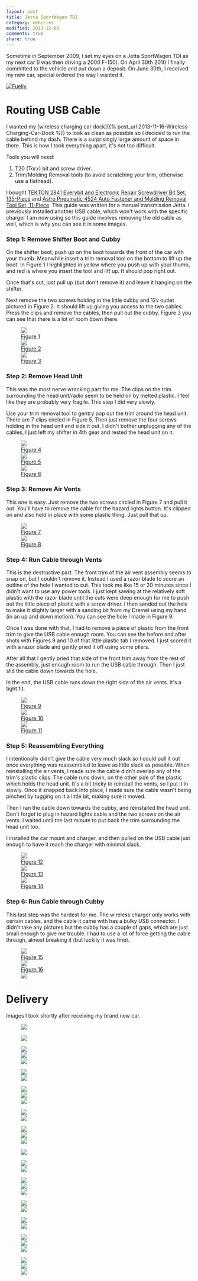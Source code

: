 ```yaml
---
layout: post
title: Jetta SportWagen TDI
category: vehicles
modified: 2013-12-08
comments: true
share: true
---
```


Sometime in September 2009, I set my eyes on a Jetta SportWagen TDI as my next car (I was then driving a 2000 F-150).
On April 30th 2010 I finally committed to the vehicle and put down a deposit. On June 30th, I received my new car,
special ordered the way I wanted it.

[![Fuelly](http://mefi.us/images/fuelly/sig-us/46669.png)](http://www.fuelly.com/driver/Robpol86/jetta)

# Routing USB Cable

I wanted my [wireless charging car dock]({% post_url 2013-11-16-Wireless-Charging-Car-Dock %}) to look as clean as
possible so I decided to run the cable behind my dash. There is a surprisingly large amount of space in there. This is
how I took everything apart, it's not too difficult.

Tools you will need:

1. T20 (Torx) bit and screw driver.
2. Trim/Molding Removal tools (to avoid scratching your trim, otherwise use a flathead).

I bought [TEKTON 2841 Everybit and Electronic Repair Screwdriver Bit Set,
135-Piece](http://www.amazon.com/gp/product/B008HYVG6I) and [Astro Pneumatic 4524 Auto Fastener and Molding Removal
Tool Set, 11-Piece](http://www.amazon.com/gp/product/B005NMCE04). This guide was written for a manual transmission
Jetta. I previously installed another USB cable, which won't work with the specific charger I am now using so this
guide involves removing the old cable as well, which is why you can see it in some images.

### Step 1: Remove Shifter Boot and Cubby

On the shifter boot, push up on the boot towards the front of the car with your thumb. Meanwhile insert a trim removal
tool on the bottom to lift up the boot. In Figure 1 I highlighted in yellow where you push up with your thumb, and red
is where you insert the tool and lift up. It should pop right out.

Once that's out, just pull up (but don't remove it) and leave it hanging on the shifter.

Next remove the two screws holding in the little cubby and 12v outlet pictured in Figure 2. It should lift up giving you
access to the two cables. Press the clips and remove the cables, then pull out the cubby. Figure 3 you can see that
there is a lot of room down there.

<figure class="third">
    <!-- qi_attempt4_3.jpg -->
    <a href="http://imgur.com/NWCmESI"><div class="annotparent"><img src="http://i.imgur.com/NWCmESIm.jpg">
        <div class="annotation shadow-inverted" style="left:2%;top:2%">Figure 1</div>
    </div></a>
    <!-- qi_attempt4_4.jpg -->
    <a href="http://imgur.com/nbwMYCw"><div class="annotparent"><img src="http://i.imgur.com/nbwMYCwm.jpg">
        <div class="annotation shadow-inverted" style="left:2%;top:2%">Figure 2</div>
    </div></a>
    <!-- qi_attempt4_5.jpg -->
    <a href="http://imgur.com/k41ZdxS"><div class="annotparent"><img src="http://i.imgur.com/k41ZdxSm.jpg">
        <div class="annotation shadow-inverted" style="left:2%;top:2%">Figure 3</div>
    </div></a>
    <figcaption></figcaption>
</figure>

### Step 2: Remove Head Unit

This was the most nerve wracking part for me. The clips on the trim surrounding the head unit/radio seem to be held on by
melted plastic. I feel like they are probably very fragile. This step I did very slowly.

Use your trim removal tool to gentry pop out the trim around the head unit. There are 7 clips circled in Figure 5. Then
just remove the four screws holding in the head unit and side it out. I didn't bother unplugging any of the cables, I
just left my shifter in 4th gear and rested the head unit on it.

<figure class="third">
    <!-- qi_attempt4_6.jpg -->
    <a href="http://imgur.com/RjFyVQp"><div class="annotparent"><img src="http://i.imgur.com/RjFyVQpm.jpg">
        <div class="annotation shadow-inverted" style="left:2%;top:2%">Figure 4</div>
    </div></a>
    <!-- qi_attempt4_7.jpg -->
    <a href="http://imgur.com/PJJv47m"><div class="annotparent"><img src="http://i.imgur.com/PJJv47mm.jpg">
        <div class="annotation shadow-inverted" style="left:2%;top:2%">Figure 5</div>
    </div></a>
    <!-- qi_attempt4_8.jpg -->
    <a href="http://imgur.com/ZxgLd1i"><div class="annotparent"><img src="http://i.imgur.com/ZxgLd1im.jpg">
        <div class="annotation shadow-inverted" style="left:2%;top:2%">Figure 6</div>
    </div></a>
    <figcaption></figcaption>
</figure>

### Step 3: Remove Air Vents

This one is easy. Just remove the two screws circled in Figure 7 and pull it out. You'll have to remove the cable for
the hazard lights button. It's clipped on and also held in place with some plastic thing. Just pull that up.

<figure class="half">
    <!-- qi_attempt4_9.jpg -->
    <a href="http://imgur.com/Ww02qMK"><div class="annotparent"><img src="http://i.imgur.com/Ww02qMKm.jpg">
        <div class="annotation shadow-inverted" style="left:2%;top:2%">Figure 7</div>
    </div></a>
    <!-- qi_attempt4_10.jpg -->
    <a href="http://imgur.com/jX1kQG4"><div class="annotparent"><img src="http://i.imgur.com/jX1kQG4m.jpg">
        <div class="annotation shadow-inverted" style="left:2%;top:2%">Figure 8</div>
    </div></a>
    <figcaption></figcaption>
</figure>

### Step 4: Run Cable through Vents

This is the destructive part. The front trim of the air vent assembly seems to snap on, but I couldn't remove it.
Instead I used a razor blade to score an outline of the hole I wanted to cut. This took me like 15 or 20 minutes since
I didn't want to use any power tools. I just kept sawing at the relatively soft plastic with the razor blade until the
cuts were deep enough for me to push out the little piece of plastic with a screw driver. I then sanded out the hole to
make it slightly larger with a sanding bit from my Dremel using my hand (in an up and down motion). You can see the
hole I made in Figure 9.

Once I was done with that, I had to remove a piece of plastic from the front trim to give the USB cable enough room.
You can see the before and after shots with Figures 9 and 10 of that little plastic tab I removed. I just scored it
with a razor blade and gently pried it off using some pliers.

After all that I gently pried that side of the front trim away from the rest of the assembly, just enough room to run
the USB cable through. Then I just slid the cable down towards the hole.

In the end, the USB cable runs down the right side of the air vents. It's a tight fit.

<figure class="third">
    <!-- qi_attempt4_11.jpg -->
    <a href="http://imgur.com/oEIw1kS"><div class="annotparent"><img src="http://i.imgur.com/oEIw1kSm.jpg">
        <div class="annotation shadow-inverted" style="left:2%;top:2%">Figure 9</div>
    </div></a>
    <!-- qi_attempt4_12.jpg -->
    <a href="http://imgur.com/lwmxAvc"><div class="annotparent"><img src="http://i.imgur.com/lwmxAvcm.jpg">
        <div class="annotation shadow-inverted" style="left:2%;top:2%">Figure 10</div>
    </div></a>
    <!-- qi_attempt4_13.jpg -->
    <a href="http://imgur.com/7O0EUpU"><div class="annotparent"><img src="http://i.imgur.com/7O0EUpUm.jpg">
        <div class="annotation shadow-inverted" style="left:2%;top:2%">Figure 11</div>
    </div></a>
    <figcaption></figcaption>
</figure>

### Step 5: Reassembling Everything

I intentionally didn't give the cable very much slack so I could pull it out once everything was reassembled to leave
as little slack as possible. When reinstalling the air vents, I made sure the cable didn't overlap any of the trim's
plastic clips. The cable runs down, on the other side of the plastic which holds the head unit. It's a bit tricky to
reinstall the vents, so I put it in slowly. Once it snapped back into place, I made sure the cable wasn't being pinched
by tugging on it a little bit, making sure it moved.

Then I ran the cable down towards the cubby, and reinstalled the head unit. Don't forget to plug in hazard lights cable
and the two screws on the air vents. I waited until the last minute to put back the trim surrounding the head unit too.

I installed the car mount and charger, and then pulled on the USB cable just enough to have it reach the charger with
minimal slack.

<figure class="third">
    <!-- qi_attempt4_14.jpg -->
    <a href="http://imgur.com/wzcOYuQ"><div class="annotparent"><img src="http://i.imgur.com/wzcOYuQm.jpg">
        <div class="annotation shadow-inverted" style="left:2%;top:2%">Figure 12</div>
    </div></a>
    <!-- qi_attempt4_15.jpg -->
    <a href="http://imgur.com/2CMNydn"><div class="annotparent"><img src="http://i.imgur.com/2CMNydnm.jpg">
        <div class="annotation shadow-inverted" style="left:2%;top:2%">Figure 13</div>
    </div></a>
    <!-- qi_attempt4_16.jpg -->
    <a href="http://imgur.com/nd3whf1"><div class="annotparent"><img src="http://i.imgur.com/nd3whf1m.jpg">
        <div class="annotation shadow-inverted" style="left:2%;top:2%">Figure 14</div>
    </div></a>
    <figcaption></figcaption>
</figure>

### Step 6: Run Cable through Cubby

This last step was the hardest for me. The wireless charger only works with certain cables, and the cable it came with
has a bulky USB connector. I didn't take any pictures but the cubby has a couple of gaps, which are just small enough
to give me trouble. I had to use a lot of force getting the cable through, almost breaking it (but luckily it was
fine).

<figure class="third">
    <!-- qi_attempt4_17.jpg -->
    <a href="http://imgur.com/55krwnA"><div class="annotparent"><img src="http://i.imgur.com/55krwnAm.jpg">
        <div class="annotation shadow-inverted" style="left:2%;top:2%">Figure 15</div>
    </div></a>
    <!-- qi_attempt4_18.jpg -->
    <a href="http://imgur.com/7lHFKUv"><div class="annotparent"><img src="http://i.imgur.com/7lHFKUvm.jpg">
        <div class="annotation shadow-inverted" style="left:2%;top:2%">Figure 16</div>
    </div></a>
    <!-- execution4.gif -->
    <a href="http://imgur.com/7WTPx0v"><div class="annotparent"><img src="http://i.imgur.com/7WTPx0v.gif">
    </div></a>
    <figcaption></figcaption>
</figure>

# Delivery

Images I took shortly after receiving my brand new car.

<figure><a href="http://imgur.com/T640Q"><div class="annotparent"><img src="http://i.imgur.com/T640Ql.jpg"></div></a></figure>

<figure><a href="http://imgur.com/vT2SN"><div class="annotparent"><img src="http://i.imgur.com/vT2SNl.jpg"></div></a></figure>

<figure class="third">
    <a href="http://imgur.com/TQ3BH"><div class="annotparent"><img src="http://i.imgur.com/TQ3BHm.jpg"></div></a>
    <a href="http://imgur.com/g3vnR"><div class="annotparent"><img src="http://i.imgur.com/g3vnRm.jpg"></div></a>
    <a href="http://imgur.com/Y2ziD"><div class="annotparent"><img src="http://i.imgur.com/Y2ziDm.jpg"></div></a>
    <figcaption></figcaption>
</figure>

<figure class="half">
    <a href="http://imgur.com/eLut3"><div class="annotparent"><img src="http://i.imgur.com/eLut3m.jpg"></div></a>
    <a href="http://imgur.com/PEDQH"><div class="annotparent"><img src="http://i.imgur.com/PEDQHm.jpg"></div></a>
    <figcaption></figcaption>
</figure>

<figure class="third">
    <a href="http://imgur.com/wtvxY"><div class="annotparent"><img src="http://i.imgur.com/wtvxYm.jpg"></div></a>
    <a href="http://imgur.com/UFZST"><div class="annotparent"><img src="http://i.imgur.com/UFZSTm.jpg"></div></a>
    <a href="http://imgur.com/PVixc"><div class="annotparent"><img src="http://i.imgur.com/PVixcm.jpg"></div></a>
    <figcaption></figcaption>
</figure>

<figure class="half">
    <a href="http://imgur.com/WJqLK"><div class="annotparent"><img src="http://i.imgur.com/WJqLKm.jpg"></div></a>
    <a href="http://imgur.com/7v2Xf"><div class="annotparent"><img src="http://i.imgur.com/7v2Xfm.jpg"></div></a>
    <figcaption></figcaption>
</figure>

<figure class="third">
    <a href="http://imgur.com/ziSTv"><div class="annotparent"><img src="http://i.imgur.com/ziSTvm.jpg"></div></a>
    <a href="http://imgur.com/KZo5j"><div class="annotparent"><img src="http://i.imgur.com/KZo5jm.jpg"></div></a>
    <a href="http://imgur.com/DbXvX"><div class="annotparent"><img src="http://i.imgur.com/DbXvXm.jpg"></div></a>
    <figcaption></figcaption>
</figure>

<figure><a href="http://imgur.com/kVbMX"><div class="annotparent"><img src="http://i.imgur.com/kVbMXh.jpg"></div></a></figure>

<figure class="half">
    <a href="http://imgur.com/CaUOW"><div class="annotparent"><img src="http://i.imgur.com/CaUOWm.jpg"></div></a>
    <a href="http://imgur.com/VzRGA"><div class="annotparent"><img src="http://i.imgur.com/VzRGAm.jpg"></div></a>
    <figcaption></figcaption>
</figure>

<figure class="third">
    <a href="http://imgur.com/DHcik"><div class="annotparent"><img src="http://i.imgur.com/DHcikm.jpg"></div></a>
    <a href="http://imgur.com/11Gq8"><div class="annotparent"><img src="http://i.imgur.com/11Gq8m.jpg"></div></a>
    <a href="http://imgur.com/DBQVK"><div class="annotparent"><img src="http://i.imgur.com/DBQVKm.jpg"></div></a>
    <figcaption></figcaption>
</figure>

<figure class="half">
    <a href="http://imgur.com/5Ui7D"><div class="annotparent"><img src="http://i.imgur.com/5Ui7Dm.jpg"></div></a>
    <a href="http://imgur.com/sjLJ2"><div class="annotparent"><img src="http://i.imgur.com/sjLJ2m.jpg"></div></a>
    <figcaption></figcaption>
</figure>

<figure class="half">
    <a href="http://imgur.com/o6xgw"><div class="annotparent"><img src="http://i.imgur.com/o6xgwm.jpg"></div></a>
    <a href="http://imgur.com/jJ994"><div class="annotparent"><img src="http://i.imgur.com/jJ994m.jpg"></div></a>
    <figcaption></figcaption>
</figure>

<figure class="third">
    <a href="http://imgur.com/fXw0P"><div class="annotparent"><img src="http://i.imgur.com/fXw0Pm.jpg"></div></a>
    <a href="http://imgur.com/NbFfu"><div class="annotparent"><img src="http://i.imgur.com/NbFfum.jpg"></div></a>
    <a href="http://imgur.com/49dr4"><div class="annotparent"><img src="http://i.imgur.com/49dr4m.jpg"></div></a>
    <figcaption></figcaption>
</figure>

<figure class="third">
    <a href="http://imgur.com/tOmfy"><div class="annotparent"><img src="http://i.imgur.com/tOmfym.jpg"></div></a>
    <a href="http://imgur.com/9wLnO"><div class="annotparent"><img src="http://i.imgur.com/9wLnOm.jpg"></div></a>
    <a href="http://imgur.com/YQhWF"><div class="annotparent"><img src="http://i.imgur.com/YQhWFm.jpg"></div></a>
    <figcaption></figcaption>
</figure>
